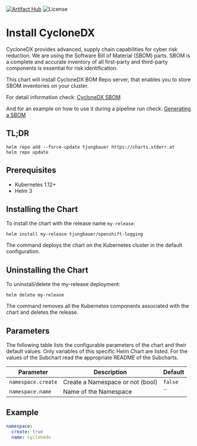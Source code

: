 [![Artifact Hub](https://img.shields.io/endpoint?url=https://artifacthub.io/badge/repository/openshift-bootstraps)](https://artifacthub.io/packages/search?repo=openshift-bootstraps)
![License](https://img.shields.io/badge/License-Apache_2.0-blue.svg)

# Install CycloneDX

CycloneDX provides advanced, supply chain capabilities for cyber risk reduction. We are using the Software Bill of Material (SBOM) parts. 
SBOM is a complete and accurate inventory of all first-party and third-party components is essential for risk identification.

This chart will install CycloneDX BOM Repo server, that enables you to store SBOM inventories on your cluster.

For detail information check: [CycloneDX SBOM](https://cyclonedx.org/capabilities/sbom/)

And for an example on how to use it during a pipeline run check: [Generating a SBOM](https://blog.stderr.at/securesupplychain/2023-06-22-securesupplychain-step7/)

## TL;DR 

```console
helm repo add --force-update tjungbauer https://charts.stderr.at
helm repo update
```

## Prerequisites

* Kubernetes 1.12+
* Helm 3

## Installing the Chart

To install the chart with the release name `my-release`:

```console
helm install my-release tjungbauer/openshift-logging
```

The command deploys the chart on the Kubernetes cluster in the default configuration.

## Uninstalling the Chart

To uninstall/delete the my-release deployment:

```console
helm delete my-release
```

The command removes all the Kubernetes components associated with the chart and deletes the release.

## Parameters
The following table lists the configurable parameters of the chart and their default values. Only variables of this specific Helm Chart are listed. For the values of the Subchart read the appropriate README of the Subcharts.

| Parameter                                 | Description                                   | Default                                                 |
|-------------------------------------------|-----------------------------------------------|---------------------------------------------------------|
| `namespace.create` | Create a Namespace or not (bool)| `false` |
| `namespace.name` | Name of the Namespace | `` |

## Example

```yaml
namespace:
  create: true
  name: cyclonedx
```